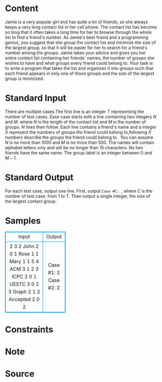 
# Content

Jamie is a very popular girl and has quite a lot of friends, so she always keeps a very long contact list in her cell phone. The contact list has become so long that it often takes a long time for her to browse through the whole list to find a friend's number. As Jamie's best friend and a programming genius, you suggest that she group the contact list and minimize the size of the largest group, so that it will be easier for her to search for a friend's number among the groups. Jamie takes your advice and gives you her entire contact list containing her friends' names, the number of groups she wishes to have and what groups every friend could belong to. Your task is to write a program that takes the list and organizes it into groups such that each friend appears in only one of those groups and the size of the largest group is minimized.

# Standard Input

There are multiple cases.The first line is an integer $T$ representing the number of test cases. Ease case starts with a line containing two integers $N$ and $M$. where $N$ is the length of the contact list and $M$ is the number of groups. $N$ lines then follow. Each line contains a friend's name and a integer $X$ represent the numbers of groups the friend could belong to,following $X$ numbers describe the groups the friend could belong to . You can assume $N$ is no more than $1000$ and $M$ is no more than $500$. The names will contain alphabet letters only and will be no longer than $15$ characters. No two friends have the same name. The group label is an integer between $0$ and $M - 1$.

# Standard Output

For each test case, output one line. First, output `Case #C: `, where $C$ is the number of test case, from $1$ to $T$. Then output a single integer, the size of the largest contact group.

# Samples

<style>
        table,table tr th, table tr td { border:1px solid #0094ff; }
        table { width: 200px; min-height: 25px; line-height: 25px; text-align: center; border-collapse: collapse;}   
    </style>
<table>
	<tr>
		<td>Input</td>
		<td>Output</td>
	</tr>
<tr><td>2
3 2
John 2 0 1
Rose 1 1
Mary 1 1
5 4
ACM 3 1 2 3
ICPC 2 0 1
UESTC 3 0 2 3
Graph 2 1 2
Accepted 2 0 2</td><td>Case #1: 2
Case #2: 2</td></tr></table>


# Constraints



# Note



# Source



